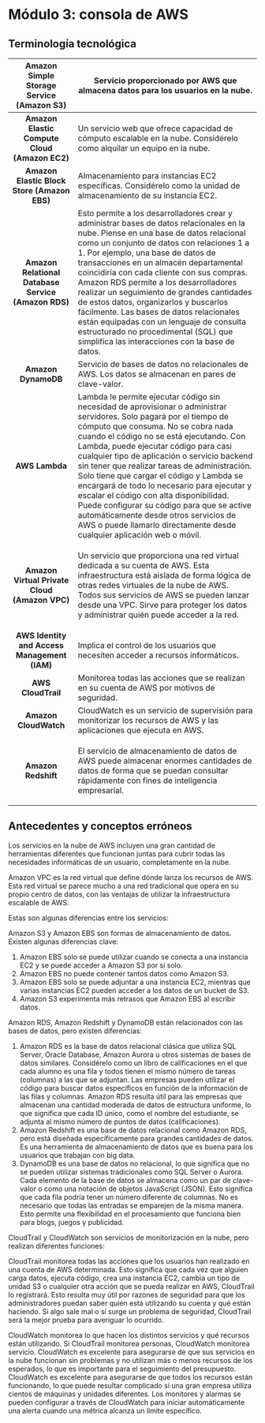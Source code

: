 # ﻿**Módulo 3: consola de AWS**

## **Terminología tecnológica**

|**Amazon Simple Storage Service (Amazon S3)**|Servicio proporcionado por AWS que almacena datos para los usuarios en la nube.|
| :-: | - |
|**Amazon Elastic Compute Cloud (Amazon EC2)**|Un servicio web que ofrece capacidad de cómputo escalable en la nube. Considérelo como alquilar un equipo en la nube.|
|**Amazon Elastic Block Store (Amazon EBS)**|Almacenamiento para instancias EC2 específicas. Considérelo como la unidad de almacenamiento de su instancia EC2.|
|**Amazon Relational Database Service (Amazon RDS)**|Esto permite a los desarrolladores crear y administrar bases de datos relacionales en la nube. Piense en una base de datos relacional como un conjunto de datos con relaciones 1 a 1. Por ejemplo, una base de datos de transacciones en un almacén departamental coincidiría con cada cliente con sus compras. Amazon RDS permite a los desarrolladores realizar un seguimiento de grandes cantidades de estos datos, organizarlos y buscarlos fácilmente. Las bases de datos relacionales están equipadas con un lenguaje de consulta estructurado no procedimental (SQL) que simplifica las interacciones con la base de datos.|
|**Amazon DynamoDB**|Servicio de bases de datos no relacionales de AWS. Los datos se almacenan en pares de clave-valor.|
|**AWS Lambda**|Lambda le permite ejecutar código sin necesidad de aprovisionar o administrar servidores. Solo pagará por el tiempo de cómputo que consuma. No se cobra nada cuando el código no se está ejecutando. Con Lambda, puede ejecutar código para casi cualquier tipo de aplicación o servicio backend sin tener que realizar tareas de administración. Solo tiene que cargar el código y Lambda se encargará de todo lo necesario para ejecutar y escalar el código con alta disponibilidad. Puede configurar su código para que se active automáticamente desde otros servicios de AWS o puede llamarlo directamente desde cualquier aplicación web o móvil.	|
|**Amazon Virtual Private Cloud (Amazon VPC)**|<p>Un servicio que proporciona una red virtual dedicada a su cuenta de AWS. Esta infraestructura está aislada de forma lógica de otras redes virtuales de la nube de AWS. Todos sus servicios de AWS se pueden lanzar desde una VPC. Sirve para proteger los datos y administrar quién puede acceder a la red.</p><p></p>|
|**AWS Identity and Access Management (IAM)**|Implica el control de los usuarios que necesiten acceder a recursos informáticos.|
|**AWS CloudTrail**|Monitorea todas las acciones que se realizan en su cuenta de AWS por motivos de seguridad.|
|**Amazon CloudWatch**|CloudWatch es un servicio de supervisión para monitorizar los recursos de AWS y las aplicaciones que ejecuta en AWS.|
|**Amazon Redshift**|<p>El servicio de almacenamiento de datos de AWS puede almacenar enormes cantidades de datos de forma que se puedan consultar rápidamente con fines de inteligencia empresarial.</p><p></p>|






## **Antecedentes y conceptos erróneos**

Los servicios en la nube de AWS incluyen una gran cantidad de herramientas diferentes que funcionan juntas para cubrir todas las necesidades informáticas de un usuario, completamente en la nube.

Amazon VPC es la red virtual que define dónde lanza los recursos de AWS. Esta red virtual se parece mucho a una red tradicional que opera en su propio centro de datos, con las ventajas de utilizar la infraestructura escalable de AWS.

Estas son algunas diferencias entre los servicios:

Amazon S3 y Amazon EBS son formas de almacenamiento de datos. Existen algunas diferencias clave:

1. Amazon EBS solo se puede utilizar cuando se conecta a una instancia EC2 y se puede acceder a Amazon S3 por sí solo.
1. Amazon EBS no puede contener tantos datos como Amazon S3.
1. Amazon EBS solo se puede adjuntar a una instancia EC2, mientras que varias instancias EC2 pueden acceder a los datos de un bucket de S3.
1. Amazon S3 experimenta más retrasos que Amazon EBS al escribir datos.

Amazon RDS, Amazon Redshift y DynamoDB están relacionados con las bases de datos, pero existen diferencias:

1. Amazon RDS es la base de datos relacional clásica que utiliza SQL Server, Oracle Database, Amazon Aurora u otros sistemas de bases de datos similares. Considérelo como un libro de calificaciones en el que cada alumno es una fila y todos tienen el mismo número de tareas (columnas) a las que se adjuntan. Las empresas pueden utilizar el código para buscar datos específicos en función de la información de las filas y columnas. Amazon RDS resulta útil para las empresas que almacenan una cantidad moderada de datos de estructura uniforme, lo que significa que cada ID único, como el nombre del estudiante, se adjunta al mismo número de puntos de datos (calificaciones).
1. Amazon Redshift es una base de datos relacional como Amazon RDS, pero está diseñada específicamente para grandes cantidades de datos. Es una herramienta de almacenamiento de datos que es buena para los usuarios que trabajan con big data.
1. DynamoDB es una base de datos no relacional, lo que significa que no se pueden utilizar sistemas tradicionales como SQL Server o Aurora. Cada elemento de la base de datos se almacena como un par de clave-valor o como una notación de objetos JavaScript (JSON). Esto significa que cada fila podría tener un número diferente de columnas. No es necesario que todas las entradas se emparejen de la misma manera. Esto permite una flexibilidad en el procesamiento que funciona bien para blogs, juegos y publicidad.

CloudTrail y CloudWatch son servicios de monitorización en la nube, pero realizan diferentes funciones:

CloudTrail monitorea todas las acciones que los usuarios han realizado en una cuenta de AWS determinada. Esto significa que cada vez que alguien carga datos, ejecuta código, crea una instancia EC2, cambia un tipo de unidad S3 o cualquier otra acción que se pueda realizar en AWS, CloudTrail lo registrará. Esto resulta muy útil por razones de seguridad para que los administradores puedan saber quién está utilizando su cuenta y qué están haciendo. Si algo sale mal o si surge un problema de seguridad, CloudTrail será la mejor prueba para averiguar lo ocurrido.

CloudWatch monitorea lo que hacen los distintos servicios y qué recursos están utilizando. Si CloudTrail monitorea personas, CloudWatch monitorea servicio. CloudWatch es excelente para asegurarse de que sus servicios en la nube funcionan sin problemas y no utilizan más o menos recursos de los esperados, lo que es importante para el seguimiento del presupuesto. CloudWatch es excelente para asegurarse de que todos los recursos están funcionando, lo que puede resultar complicado si una gran empresa utiliza cientos de máquinas y unidades diferentes. Los monitores y alarmas se pueden configurar a través de CloudWatch para iniciar automáticamente una alerta cuando una métrica alcanza un límite específico.

